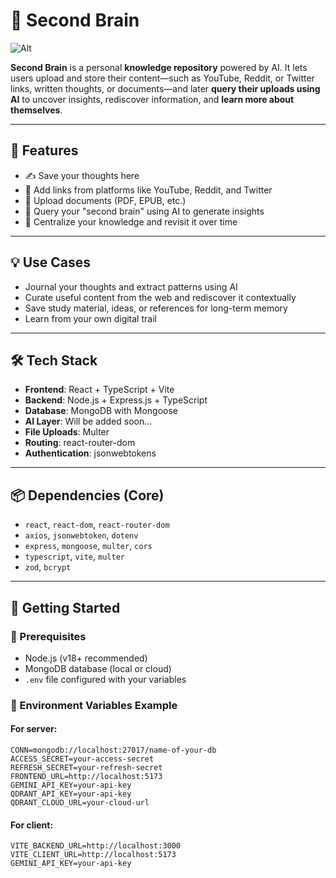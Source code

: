 # 🧠 Second Brain
![Alt](https://repobeats.axiom.co/api/embed/fa8652287408755e9114263560c515eaef4f568d.svg "Repobeats analytics image")

**Second Brain** is a personal **knowledge repository** powered by AI. It lets users upload and store their content—such as YouTube, Reddit, or Twitter links, written thoughts, or documents—and later **query their uploads using AI** to uncover insights, rediscover information, and **learn more about themselves**.

---

## 📌 Features

- ✍️ Save your thoughts here
- 🔗 Add links from platforms like YouTube, Reddit, and Twitter  
- 📄 Upload documents (PDF, EPUB, etc.)  
- 🤖 Query your "second brain" using AI to generate insights  
- 🧠 Centralize your knowledge and revisit it over time  

---

## 💡 Use Cases

- Journal your thoughts and extract patterns using AI  
- Curate useful content from the web and rediscover it contextually  
- Save study material, ideas, or references for long-term memory  
- Learn from your own digital trail

---

## 🛠️ Tech Stack

- **Frontend**: React + TypeScript + Vite  
- **Backend**: Node.js + Express.js + TypeScript  
- **Database**: MongoDB with Mongoose  
- **AI Layer**: Will be added soon... 
- **File Uploads**: Multer  
- **Routing**: react-router-dom  
- **Authentication**: jsonwebtokens 

---

## 📦 Dependencies (Core)

- `react`, `react-dom`, `react-router-dom`  
- `axios`, `jsonwebtoken`, `dotenv`  
- `express`, `mongoose`, `multer`, `cors`  
- `typescript`, `vite`, `multer`  
- `zod`, `bcrypt`

---

## 🚀 Getting Started

### 🔧 Prerequisites

- Node.js (v18+ recommended)  
- MongoDB database (local or cloud)   
- `.env` file configured with your variables

### 📁 Environment Variables Example
#### For server:
```env
CONN=mongodb://localhost:27017/name-of-your-db
ACCESS_SECRET=your-access-secret
REFRESH_SECRET=your-refresh-secret
FRONTEND_URL=http://localhost:5173
GEMINI_API_KEY=your-api-key
QDRANT_API_KEY=your-api-key
QDRANT_CLOUD_URL=your-cloud-url
```
#### For client: 
```env
VITE_BACKEND_URL=http://localhost:3000
VITE_CLIENT_URL=http://localhost:5173
GEMINI_API_KEY=your-api-key
```

